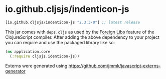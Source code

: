 # io.github.cljsjs/indenticon-js

[](dependency)
```clojure
[io.github.cljsjs/indenticon-js "2.3.3-0"] ;; latest release
```
[](/dependency)

This jar comes with `deps.cljs` as used by the [Foreign Libs][flibs] feature
of the ClojureScript compiler. After adding the above dependency to your project
you can require and use the packaged library like so:

```clojure
(ns application.core
  (:require cljsjs.identicon-js))

```

Externs were generated using https://github.com/jmmk/javascript-externs-generator

[flibs]: https://clojurescript.org/reference/packaging-foreign-deps
